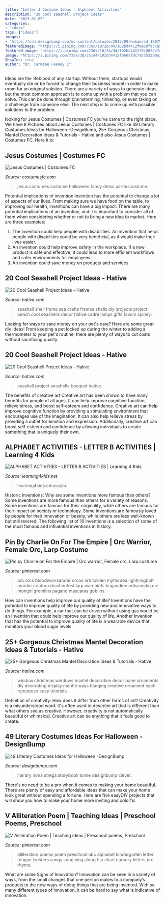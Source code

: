 ```yaml
---
title: "Letter J Costume Ideas - Alphabet Activities"
description: "20 cool seashell project ideas"
date: "2023-02-05"
categories:
- "ideas"
tags: ["ideas"]
images:
- "https://cdn.designbump.com/wp-content/uploads/2015/09/enhanced-12075-1443026943-1.jpg"
featuredImage: "https://i.pinimg.com/736x/10/2b/d4/102bd4412f0e08fdc7a5553239a36c19--alliteration-poems.jpg?b=t"
featured_image: "https://i.pinimg.com/736x/10/2b/d4/102bd4412f0e08fdc7a5553239a36c19--alliteration-poems.jpg?b=t"
image: "https://i.pinimg.com/736x/10/2b/d4/102bd4412f0e08fdc7a5553239a36c19--alliteration-poems.jpg?b=t"
ShowToc: true
author: "Dr. Carmine Feeney I"
---
```



Ideas are the lifeblood of any startup. Without them, startups would eventually die or be forced to change their business model in order to make room for an original solution. There are a variety of ways to generate ideas, but the most common approach is to come up with a problem that you can solve. This can be done through brainstorming, tinkering, or even taking on a challenge from someone else. The next step is to come up with possible solutions to the problem.

	

		
looking for Jesus Costumes | Costumes FC you've came to the right place. We have 8 Pictures about Jesus Costumes | Costumes FC like 49 Literary Costumes Ideas for Halloween -DesignBump, 25+ Gorgeous Christmas Mantel Decoration Ideas &amp; Tutorials - Hative and also Jesus Costumes | Costumes FC. Here it is:
		
    
## Jesus Costumes | Costumes FC

<img loading=lazy src="http://www.costumesfc.com/wp-content/uploads/2014/12/Jesus-Costume-Ideas.jpg" onerror="this.onerror=null;this.src='https://tse1.mm.bing.net/th?id=OIP.Wj91ZU3T4JepkrQnMTHgbwHaJ4&amp;pid=15.1';" alt="Jesus Costumes | Costumes FC">

_Source: costumesfc.com_

>jesus costumes costume halloween fancy dress partiescostume. 

	

Potential implications of invention
Invention has the potential to change a lot of aspects of our lives. From making sure we have food on the table, to improving our health, inventions can have a big impact. There are many potential implications of an invention, and it is important to consider all of them when considering whether or not to bring a new idea to market. Here are three examples: 
1. The invention could help people with disabilities. An invention that helps people with disabilities could be very beneficial, as it would make their lives easier. 
2. An invention could help improve safety in the workplace. If a new product is safe and effective, it could lead to more efficient workflows and safer environments for employees. 
3. An invention could save money on products and services.

    
## 20 Cool Seashell Project Ideas - Hative

<img loading=lazy src="http://hative.com/wp-content/uploads/2014/12/seashell-project-ideas/11-sea-shell-photo-frame.jpg" onerror="this.onerror=null;this.src='https://tse3.mm.bing.net/th?id=OIP.zg4oFNNHPHchdF10OVI2mQHaJ4&amp;pid=15.1';" alt="20 Cool Seashell Project Ideas - Hative">

_Source: hative.com_

>seashell shell frame sea crafts frames shells diy projects project beach cool seashells decor hative cadre lamps gifts favors spiney. 

	

Looking for ways to save money on your pet's care? Here are some great diy ideas! From keeping a pet locked up during the winter to adding a thermometer to your pet's routine, there are plenty of ways to cut costs without sacrificing quality.

    
## 20 Cool Seashell Project Ideas - Hative

<img loading=lazy src="https://hative.com/wp-content/uploads/2014/12/seashell-project-ideas/6-seashell-bouquet.jpg" onerror="this.onerror=null;this.src='https://tse1.mm.bing.net/th?id=OIP.rQKfwa0zJEr8wWqtYQ2rAgHaJ4&amp;pid=15.1';" alt="20 Cool Seashell Project Ideas - Hative">

_Source: hative.com_

>seashell project seashells bouquet hative. 

	

The benefits of creative art
Creative art has been shown to have many benefits for people of all ages. It can help improve cognitive function, relieve stress, and boost self-esteem and confidence.
Creative art can help improve cognitive function by providing a stimulating environment that encourages use of the imagination. It can also help relieve stress by providing a outlet for emotion and expression. Additionally, creative art can boost self-esteem and confidence by allowing individuals to create something that is uniquely their own.

    
## ALPHABET ACTIVITIES - LETTER B ACTIVITIES | Learning 4 Kids

<img loading=lazy src="https://www.learning4kids.net/wp-content/uploads/2014/06/2Bb-is-for-Brown-Bear-with-Buttons.jpg" onerror="this.onerror=null;this.src='https://tse4.mm.bing.net/th?id=OIP.GCgEV0pn36F3YmkEMKgW0wAAAA&amp;pid=15.1';" alt="ALPHABET ACTIVITIES - LETTER B ACTIVITIES | Learning 4 Kids">

_Source: learning4kids.net_

>learning4kids educação. 

	

Historic inventions: Why are some inventions more famous than others?
Some inventions are more famous than others for a variety of reasons. Some inventions are famous for their originality, while others are famous for their impact on society or technology. Some inventions are famously loved by people for their innovation or beauty, while others are less well-known but still revered. 
The following list of 10 inventions is a selection of some of the most famous and influential inventions in history.

    
## Pin By Charlie On For The Empire | Orc Warrior, Female Orc, Larp Costume

<img loading=lazy src="https://i.pinimg.com/736x/cc/54/58/cc54589237b8b25af6f3d59010c6a1c9.jpg" onerror="this.onerror=null;this.src='https://tse4.mm.bing.net/th?id=OIP.vL4wIJIC6OK0CmM4UZ0SQQHaJ3&amp;pid=15.1';" alt="Pin by Charlie on For the Empire | Orc warrior, Female orc, Larp costume">

_Source: pinterest.com_

>orc orcs bloodworxsander orcos ork tolkien mythodea lightningbolt mordor criatura drachenfest larp warchiefs brigandine artisansdazure mongol gremlins pagano mascaras goblins. 

	

How can inventions help improve our quality of life?
Inventions have the potential to improve quality of life by providing new and innovative ways to do things. For example, a car that can be driven without using gas would be an Invention that could help improve our quality of life. Another Invention that has the potential to improve quality of life is a wearable device that monitors your blood sugar levels.

    
## 25+ Gorgeous Christmas Mantel Decoration Ideas &amp; Tutorials - Hative

<img loading=lazy src="https://hative.com/wp-content/uploads/2015/12/christmas-mantel-decorating-ideas/26-christmas-mantel-decorating-ideas.jpg" onerror="this.onerror=null;this.src='https://tse4.mm.bing.net/th?id=OIP.EhGjOD9MwjVbPNn6PTbiJwHaLB&amp;pid=15.1';" alt="25+ Gorgeous Christmas Mantel Decoration Ideas &amp; Tutorials - Hative">

_Source: hative.com_

>window christmas windows mantel decoration decor pane ornaments diy decorating display mantle ways hanging creative ornament each repurpose easy tutorials. 

	

Definition of creativity: How does it differ from other forms of art?
Creativity is a misunderstood word. It's often used to describe art that is different than what others see as creative. However, creativity is not automatically beautiful or whimsical. Creative art can be anything that it feels good to create.

    
## 49 Literary Costumes Ideas For Halloween -DesignBump

<img loading=lazy src="https://cdn.designbump.com/wp-content/uploads/2015/09/enhanced-12075-1443026943-1.jpg" onerror="this.onerror=null;this.src='https://tse3.mm.bing.net/th?id=OIP.TC_knGyFRKSgRD6Bs50QxQHaKZ&amp;pid=15.1';" alt="49 Literary Costumes Ideas for Halloween -DesignBump">

_Source: designbump.com_

>literary nona strega storybook tomie designbump clever. 

	

There's no need to be a pro when it comes to making your home beautiful. There are plenty of easy and affordable ideas that can make your home look great without spending a fortune. Here are five easyDIY projects that will show you how to make your home more inviting and colorful.

    
## V Alliteration Poem | Teaching Ideas | Preschool Poems, Preschool

<img loading=lazy src="https://i.pinimg.com/736x/10/2b/d4/102bd4412f0e08fdc7a5553239a36c19--alliteration-poems.jpg?b=t" onerror="this.onerror=null;this.src='https://tse4.mm.bing.net/th?id=OIP.y6aCUfswKTdZpgoztGOr1gAAAA&amp;pid=15.1';" alt="V Alliteration Poem | Teaching ideas | Preschool poems, Preschool">

_Source: pinterest.com_

>alliteration poems poem preschool abc alphabet kindergarten letter tongue twisters songs song sing along flip chart nursery letters pre rhyme. 

	

What are some Signs of Innovation?
Innovation can be seen in a variety of ways, from the small changes that one person makes to a company’s products to the new ways of doing things that are being invented. With so many different types of innovation, it can be hard to say what is indicative of innovation.

